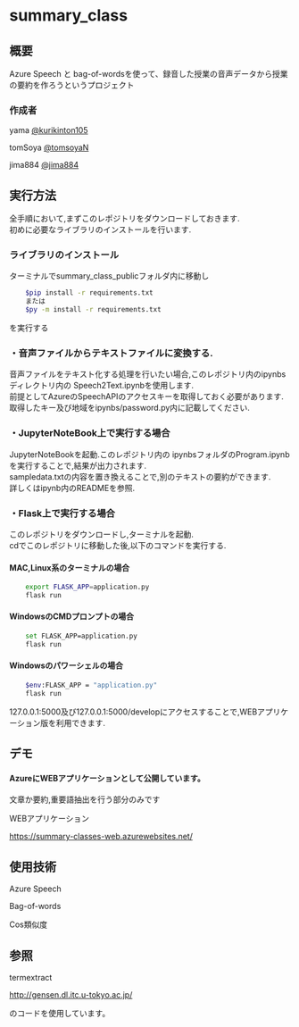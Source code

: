 # summary_class

## 概要
Azure Speech と bag-of-wordsを使って、録音した授業の音声データから授業の要約を作ろうというプロジェクト


### 作成者
yama [@kurikinton105](https://github.com/kurikinton105)

tomSoya [@tomsoyaN](https://github.com/tomsoyaN)

jima884 [@jima884](https://github.com/jima884)

## 実行方法
全手順において,まずこのレポジトリをダウンロードしておきます.  
初めに必要なライブラリのインストールを行います.  
### ライブラリのインストール
ターミナルでsummary_class_publicフォルダ内に移動し 
```bash
    $pip install -r requirements.txt
    または
    $py -m install -r requirements.txt
```
を実行する  

### ・音声ファイルからテキストファイルに変換する.
音声ファイルをテキスト化する処理を行いたい場合,このレポジトリ内のipynbsディレクトリ内の
Speech2Text.ipynbを使用します.  
前提としてAzureのSpeechAPIのアクセスキーを取得しておく必要があります.  
取得したキー及び地域をipynbs/password.py内に記載してください.  

### ・JupyterNoteBook上で実行する場合
JupyterNoteBookを起動.このレポジトリ内の
ipynbsフォルダのProgram.ipynbを実行することで,結果が出力されます.  
sampledata.txtの内容を置き換えることで,別のテキストの要約ができます.  
詳しくはipynb内のREADMEを参照.  
### ・Flask上で実行する場合
このレポジトリをダウンロードし,ターミナルを起動.    
cdでこのレポジトリに移動した後,以下のコマンドを実行する.  

#### MAC,Linux系のターミナルの場合
```bash
    export FLASK_APP=application.py
    flask run
```
#### WindowsのCMDプロンプトの場合
```bash
    set FLASK_APP=application.py
    flask run
```
#### Windowsのパワーシェルの場合
```bash
    $env:FLASK_APP = "application.py"
    flask run
```

127.0.0.1:5000及び127.0.0.1:5000/developにアクセスすることで,WEBアプリケーション版を利用できます.
  
## デモ
#### AzureにWEBアプリケーションとして公開しています。

文章か要約,重要語抽出を行う部分のみです

WEBアプリケーション

https://summary-classes-web.azurewebsites.net/





## 使用技術
Azure Speech

Bag-of-words

Cos類似度

## 参照
termextract

http://gensen.dl.itc.u-tokyo.ac.jp/

のコードを使用しています。
